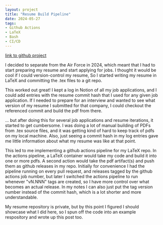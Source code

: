 ```yaml
---
layout: project
title: "Resume Build Pipeline"
date: 2024-05-27
tags:
- Github Actions
- LaTeX
- Bash
- CI/CD
---
```

[link to github project](https://github.com/ckhordiasma/resume-build-example)

I decided to separate from the Air Force in 2024, which meant that I had to start preparing my resume and start applying for jobs. I thought it would be cool if I could version-control my resume, So I started writing my resume in LaTeX and committing the .tex files to a git repo. 

This worked out great! I kept a log in Notion of all my job applications, and I could add entries with the resume commit hash that I used for any given job application. If I needed to prepare for an interview and wanted to see what version of my resume I submitted for that company, I could checkout the referenced commit and build the pdf from there.

... but after doing this for several job applications and resume iterations, it started to get cumbersome. I was doing a lot of manual building of PDFs from .tex source files, and it was getting kind of hard to keep track of pdfs on my local machine. Also, just seeing a commit hash in my log entries gave me little information about what my resume was like at that point.

This led to me implementing a github actions pipeline for my LaTeX repo. In the actions pipeline, a LaTeX container would take my code and build it into one or more pdfs. A second action would take the pdf artifact(s) and push them as github releases in my repo. Initially for convenience I had the pipeline running on every pull request, and releases tagged by the github actions job number, but later I switched the actions pipeline to run whenever "vN.NNN" tags are created, so I have more control over what becomes an actual release. In my notes I can also just put the tag version number instead of the commit hash, which is a lot shorter and more understandable. 

My resume repository is private, but by this point I figured I should showcase what I did here, so I spun off the code into an example respository and wrote up this post too.